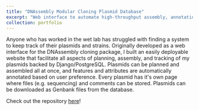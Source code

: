 ```yaml
---
title: "DNAssembly Modular Cloning Plasmid Database"
excerpt: "Web interface to automate high-throughput assembly, annotation, and tracking of modular cloning plasmids"
collection: portfolio
---
```


Anyone who has worked in the wet lab has struggled with finding a system to keep track of their plasmids and strains.
Originally developed as a web interface for the DNAssembly cloning package, I built an easily deployable website that
facilitate all aspects of planning, assembly, and tracking of my plasmids backed by Django/PostgreSQL. Plasmids can be
planned and assembled all at once, and features and attributes are automatically annotated based on user preference. 
Every plasmid has it's own page where files (e.g. sequencing) and comments can be stored. Plasmids can be downloaded
as Genbank files from the database.

Check out the repository [here](https://github.com/jaaamessszzz/PlasmidWebApp)!